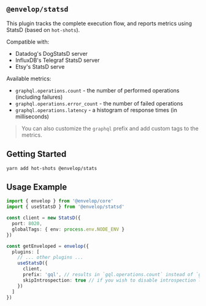 ## `@envelop/statsd`

This plugin tracks the complete execution flow, and reports metrics using StatsD (based on `hot-shots`).

Compatible with:

- Datadog's DogStatsD server
- InfluxDB's Telegraf StatsD server
- Etsy's StatsD serve

Available metrics:

- `graphql.operations.count` - the number of performed operations (including failures)
- `graphql.operations.error_count` - the number of failed operations
- `graphql.operations.latency` - a histogram of response times (in milliseconds)

> You can also customize the `graphql` prefix and add custom tags to the metrics.

## Getting Started

```
yarn add hot-shots @envelop/stats
```

## Usage Example

```ts
import { envelop } from '@envelop/core'
import { useStatsD } from '@envelop/statsd'

const client = new StatsD({
  port: 8020,
  globalTags: { env: process.env.NODE_ENV }
})

const getEnveloped = envelop({
  plugins: [
    // ... other plugins ...
    useStatsD({
      client,
      prefix: 'gql', // results in `gql.operations.count` instead of `graphql.operations.count`,
      skipIntrospection: true // if you wish to disable introspection logging
    })
  ]
})
```
